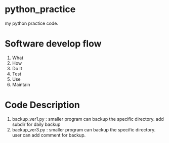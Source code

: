 # python_practice
my python practice code.

# Software develop flow
1. What
2. How
3. Do It
4. Test
5. Use
6. Maintain

# Code Description
1. backup_ver1.py : 
    smaller program can backup the specific directory.
    add subdir for daily backup
2. backup_ver3.py : 
    smaller program can backup the specific directory.
    user can add comment for backup.
